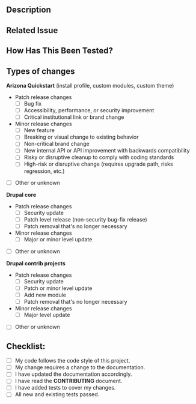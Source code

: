 <!--- Provide a general summary of your changes in the Title above -->

## Description
<!--- Describe your changes in detail (include keywords close/fix/resolve) -->

## Related Issue
<!--- This project only accepts pull requests related to open issues -->
<!--- If suggesting a new feature or change, please discuss it in an issue first -->
<!--- If fixing a bug, there should be an issue describing it with steps to reproduce -->
<!--- Please link to the issue here: -->

## How Has This Been Tested?
<!--- Please describe in detail how you tested your changes. -->
<!--- Include details of your testing environment, and the tests you ran to -->
<!--- see how your change affects other areas of the code, etc. -->

## Types of changes
<!--- What types of changes does your code introduce? Put an `x` in all the boxes that apply: -->
**Arizona Quickstart** (install profile, custom modules, custom theme)
- Patch release changes
   - [ ] Bug fix
   - [ ] Accessibility, performance, or security improvement
   - [ ] Critical institutional link or brand change
- Minor release changes
   - [ ] New feature
   - [ ] Breaking or visual change to existing behavior
   - [ ] Non-critical brand change
   - [ ] New internal API or API improvement with backwards compatibility
   - [ ] Risky or disruptive cleanup to comply with coding standards
   - [ ] High-risk or disruptive change (requires upgrade path, risks regression, etc.)
- [ ] Other or unknown

**Drupal core**
- Patch release changes
   - [ ] Security update
   - [ ] Patch level release (non-security bug-fix release)
   - [ ] Patch removal that's no longer necessary
- Minor release changes
   - [ ] Major or minor level update
- [ ] Other or unknown

**Drupal contrib projects**
- Patch release changes
   - [ ] Security update
   - [ ] Patch or minor level update
   - [ ] Add new module
   - [ ] Patch removal that's no longer necessary
- Minor release changes
   - [ ] Major level update
- [ ] Other or unknown

## Checklist:
<!--- Go over all the following points, and put an `x` in all the boxes that apply. -->
<!--- If you're unsure about any of these, don't hesitate to ask. We're here to help! -->
- [ ] My code follows the code style of this project.
- [ ] My change requires a change to the documentation.
- [ ] I have updated the documentation accordingly.
- [ ] I have read the **CONTRIBUTING** document.
- [ ] I have added tests to cover my changes.
- [ ] All new and existing tests passed.

